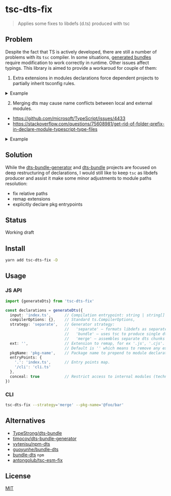 # tsc-dts-fix
> Applies some fixes to libdefs (d.ts) produced with tsc

## Problem
Despite the fact that TS is actively developed, there are still a number of problems with its `tsc` compiler.
In some situations, [generated bundles](https://github.com/antongolub/tsc-esm-fix) require modification to work correctly in runtime.
Other issues affect typings. This library is aimed to provide a workaroud for couple of them:
1. Extra extensions in modules declarations force dependent projects to partially inherit tsconfig rules.
<details>
<summary>Example</summary>

[coderef-1](src/test/fixtures/allow-ts-ext)

```ts
// a.ts
export * from './b.ts'
// b.ts
export const b = 'b'
// index.ts
export * from './a.ts'
```
```shell
tsc --emitDeclarationOnly --allowImportingTsExtensions
```
gives several dts:
```ts
// a.d.ts
export * from './b.ts'
// b.d.ts
export const b = 'b'
// index.d.ts
export * from './a.ts'
```

Meanwhile, [coderef-2](src/test/fixtures/legacy-ts-project)
```ts
export * from 'allow-ts-ext'
```
```shell
tsc --emitDeclarationOnly

1:15 - error TS5097: An import path can only end with a '.ts' extension when 'allowImportingTsExtensions' is enabled.
1 export * from './a.ts'
                ~~~~~~~~
Found 2 errors in 2 files.
Errors  Files
     1  ../allow-ts-ext/a.ts:1
     1  ../allow-ts-ext/index.ts:1
```
</details>

2. Merging dts may cause name conflicts between local and external modules.
* https://github.com/microsoft/TypeScript/issues/4433
* https://stackoverflow.com/questions/75608981/get-rid-of-folder-prefix-in-declare-module-typescript-type-files

<details>
<summary>Example</summary>

[coderef](./src/test/fixtures/name-clash)

```ts
// depseek.ts
export const foo = 'bar'

// index.ts
export {foo} from './depseek'
export {depseek} from 'depseek'
```
````shell
tsc --emitDeclarationOnly --declaration --outFile index.d.ts
````
gives:
```ts
declare module "index" {
  export {foo} from "depseek";
  export {depseek} from "depseek";
}
```
</details>

## Solution
While the [dts-bundle-generator](https://github.com/timocov/dts-bundle-generator) and [dts-bundle](https://github.com/TypeStrong/dts-bundle) projects are focused on deep restructuring of declarations, I would still like to keep `tsc` as libdefs producer and assist it make some minor adjustments to module paths resolution:
* fix relative paths
* remap extensions
* explicitly declare pkg entrypoints

## Status
Working draft

## Install
```sh
yarn add tsc-dts-fix -D
```

## Usage
### JS API

```ts
import {generateDts} from 'tsc-dts-fix'

const declarations = generateDts({
  input: 'index.ts',      // Compilation entrypoint: string | string[]
  compilerOptions: {},    // Standard ts.CompilerOptions,
  strategy: 'separate',   // Generator strategy:
                          //   'separate' – formats libdefs as separate files,
                          //   'bundle' – uses tsc to produce single dts file via `outFile` param,
                          //   'merge' – assembles separate dts chunks into single file.
  ext: '',                // Extension to remap, for ex '.js', '.cjs'.
                          // Default is '' which means to remove any existent. If `undefined`, no effect
  pkgName: 'pkg-name',    // Package name to prepend to module declarations.
  entryPoints: {
    '.': 'index.ts',      // Entry points map.
    '/cli': 'cli.ts'
  },
  conceal: true           // Restrict access to internal modules (technically replaces their names with randoms).
})
```

### CLI
```sh
tsc-dts-fix --strategy='merge' --pkg-name='@foo/bar'
```

## Alternatives
* [TypeStrong/dts-bundle](https://github.com/TypeStrong/dts-bundle)
* [timocov/dts-bundle-generator](https://github.com/timocov/dts-bundle-generator)
* [vytenisu/npm-dts](https://github.com/vytenisu/npm-dts)
* [guoyunhe/bundle-dts](https://github.com/guoyunhe/bundle-dts)
* [bundle-dts](https://www.npmjs.com/package/bundle-dts) `npm`
* [antongolub/tsc-esm-fix](https://github.com/antongolub/tsc-esm-fix)

## License
[MIT](./LICENSE)
